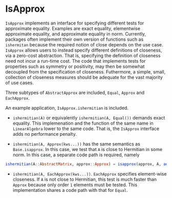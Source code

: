 # IsApprox

`IsApprox` implements an interface for specifying different tests for approximate equality.
Examples are exact equality, elementwise approximate equality, and approximate equality in norm.
Currently, packages often implement their own version of functions such as `ishermitan` because
the required notion of close depends on the use case. `IsApprox` allows
users to instead specify different definitions of closeness, via a zero-cost abstraction.
That is, specifying the definition of closeness need not incur a run-time cost.
The code that implements tests for properties such as symmetry or positivity, may then be somewhat decoupled from the
specification of closeness. Futhermore, a simple, small, collection of closeness measures
should be adequate for the vast majority of use cases.

Three subtypes of `AbstractApprox` are included, `Equal`, `Approx` and `EachApprox`.

An example application, `IsApprox.ishermitian` is included.

* `ishermitian(A)` or equivalently `ishermitian(A, Equal())` demands exact equality.
This implemenation and the function of the same name in `LinearAlgebra` lower to the same code.
That is, the `IsApprox` interface adds no performance penalty.


* `ishermitian(A, Approx(kws...))` has the same semantics as `Base.isapprox`. In this
case, we test that `A` is close to Hermitian in some norm. In this case, a separate code
path is required, namely

```julia
ishermitian(A::AbstractMatrix, approx::Approx) = isapprox(approx, A, adjoint(A))
```

* `ishermitian(A, EachApprox(kws...))`. `EachApprox` specifies element-wise closeness.
If `A` is not close to Hermitian, this test is much faster than `Approx` because
only order `1` elements must be tested. This implementation shares a code path
with that for `Equal`.
